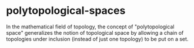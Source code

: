 # polytopological-spaces
In the mathematical field of topology, the concept of "polytopological space" generalizes the notion of topological space by allowing a chain of topologies under inclusion (instead of just one topology) to be put on a set.
